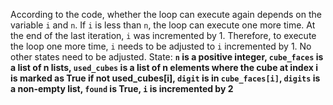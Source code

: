 According to the code, whether the loop can execute again depends on the variable `i` and `n`. If `i` is less than `n`, the loop can execute one more time. At the end of the last iteration, `i` was incremented by 1. Therefore, to execute the loop one more time, `i` needs to be adjusted to `i` incremented by 1. No other states need to be adjusted.
State: **`n` is a positive integer, `cube_faces` is a list of n lists, `used_cubes` is a list of n elements where the cube at index i is marked as True if not used_cubes[i], `digit` is in `cube_faces[i]`, `digits` is a non-empty list, `found` is True, `i` is incremented by 2**